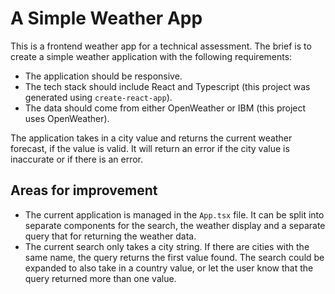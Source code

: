 # A Simple Weather App

This is a frontend weather app for a technical assessment. The brief is to create a simple weather application with the following requirements:

- The application should be responsive.
- The tech stack should include React and Typescript (this project was generated using `create-react-app`).
- The data should come from either OpenWeather or IBM (this project uses OpenWeather).

The application takes in a city value and returns the current weather forecast, if the value is valid. It will return an error if the city value is inaccurate or if there is an error.

## Areas for improvement

- The current application is managed in the `App.tsx` file. It can be split into separate components for the search, the weather display and a separate query that for returning the weather data.
- The current search only takes a city string. If there are cities with the same name, the query returns the first value found. The search could be expanded to also take in a country value, or let the user know that the query returned more than one value.

